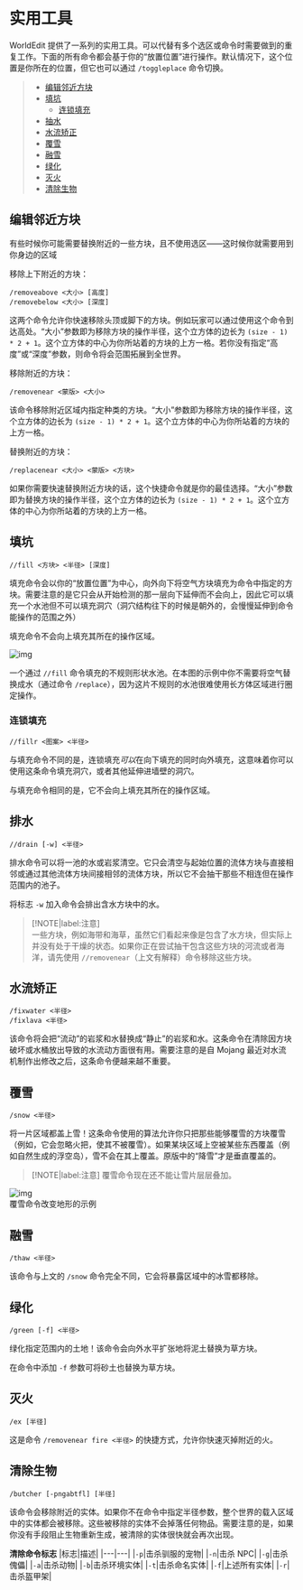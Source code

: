 # 实用工具

WorldEdit 提供了一系列的实用工具。可以代替有多个选区或命令时需要做到的重复工作。下面的所有命令都会基于你的“放置位置”进行操作。默认情况下，这个位置是你所在的位置，但它也可以通过 `/toggleplace` 命令切换。

> * [编辑邻近方块](usage.utilities.md#编辑邻近方块)
> * [填坑](usage.utilities.md#填坑)
>   * [连锁填充](usage.utilities.md#连锁填充)
> * [抽水](usage.utilities.md#抽水)
> * [水流矫正](usage.utilities.md#水流矫正)
> * [覆雪](usage.utilities.md#覆雪)
> * [融雪](usage.utilities.md#融雪)
> * [绿化](usage.utilities.md#绿化)
> * [灭火](usage.utilities.md#灭火)
> * [清除生物](usage.utilities.md#清除生物)

## 编辑邻近方块

有些时候你可能需要替换附近的一些方块，且不使用选区——这时候你就需要用到你身边的区域

移除上下附近的方块：
```
/removeabove <大小> [高度]
/removebelow <大小> [深度]
```
这两个命令允许你快速移除头顶或脚下的方块。例如玩家可以通过使用这个命令到达高处。“大小”参数即为移除方块的操作半径，这个立方体的边长为 `(size - 1) * 2 + 1`。这个立方体的中心为你所站着的方块的上方一格。若你没有指定“高度”或“深度”参数，则命令将会范围拓展到全世界。

移除附近的方块：
```
/removenear <蒙版> <大小>
```
该命令移除附近区域内指定种类的方块。“大小”参数即为移除方块的操作半径，这个立方体的边长为 `(size - 1) * 2 + 1`。这个立方体的中心为你所站着的方块的上方一格。

替换附近的方块：
```
/replacenear <大小> <蒙版> <方块>
```
如果你需要快速替换附近方块的话，这个快捷命令就是你的最佳选择。“大小”参数即为替换方块的操作半径，这个立方体的边长为 `(size - 1) * 2 + 1`。这个立方体的中心为你所站着的方块的上方一格。

## 填坑

```
//fill <方块> <半径> [深度]
```

填充命令会以你的“放置位置”为中心，向外向下将空气方块填充为命令中指定的方块。需要注意的是它只会从开始检测的那一层向下延伸而不会向上，因此它可以填充一个水池但不可以填充洞穴（洞穴结构往下的时候是朝外的，会慢慢延伸到命令能操作的范围之外）

填充命令不会向上填充其所在的操作区域。

![img](https://worldedit.enginehub.org/en/latest/_images/fill_pond.png)

一个通过 `//fill` 命令填充的不规则形状水池。在本图的示例中你不需要将空气替换成水（通过命令 `/replace`），因为这片不规则的水池很难使用长方体区域进行圈定操作。

### 连锁填充

```
//fillr <图案> <半径>
```

与填充命令不同的是，连锁填充*可以*在向下填充的同时向外填充，这意味着你可以使用这条命令填充洞穴，或者其他延伸进墙壁的洞穴。

与填充命令相同的是，它不会向上填充其所在的操作区域。

## 排水

```
//drain [-w] <半径>
```

排水命令可以将一池的水或岩浆清空。它只会清空与起始位置的流体方块与直接相邻或通过其他流体方块间接相邻的流体方块，所以它不会抽干那些不相连但在操作范围内的池子。

将标志 `-w` 加入命令会排出含水方块中的水。

> [!NOTE|label:注意]    
> 一些方块，例如海带和海草，虽然它们看起来像是包含了水方块，但实际上并没有处于干燥的状态。如果你正在尝试抽干包含这些方块的河流或者海洋，请先使用 `//removenear`（上文有解释）命令移除这些方块。

## 水流矫正

```
/fixwater <半径>
/fixlava <半径>
```

该命令将会把“流动”的岩浆和水替换成“静止”的岩浆和水。这条命令在清除因方块破坏或水桶放出导致的水流动方面很有用。需要注意的是自 Mojang 最近对水流机制作出修改之后，这条命令便越来越不重要。

## 覆雪

```
/snow <半径>
```

将一片区域都盖上雪！这条命令使用的算法允许你只把那些能够覆雪的方块覆雪（例如，它会忽略火把，使其不被覆雪）。如果某块区域上空被某些东西覆盖（例如自然生成的浮空岛），雪不会在其上覆盖。原版中的“降雪”才是垂直覆盖的。

> [!NOTE|label:注意]
> 覆雪命令现在还不能让雪片层层叠加。

![img](https://worldedit.enginehub.org/en/latest/_images/snow.jpg)    
覆雪命令改变地形的示例

## 融雪

```
/thaw <半径>
```

该命令与上文的 `/snow` 命令完全不同，它会将暴露区域中的冰雪都移除。

## 绿化

```
/green [-f] <半径>
```

绿化指定范围内的土地！该命令会向外水平扩张地将泥土替换为草方块。

在命令中添加 `-f` 参数可将砂土也替换为草方块。

## 灭火

```
/ex [半径]
```

这是命令 `/removenear fire <半径>` 的快捷方式，允许你快速灭掉附近的火。

## 清除生物

```
/butcher [-pngabtfl] [半径]
```

该命令会移除附近的实体。如果你不在命令中指定半径参数，整个世界的载入区域中的实体都会被移除。这些被移除的实体不会掉落任何物品。需要注意的是，如果你没有手段阻止生物重新生成，被清除的实体很快就会再次出现。

**清除命令标志**
|标志|描述|
|---|---|
|`-p`|击杀驯服的宠物|
|`-n`|击杀 NPC|
|`-g`|击杀傀儡|
|`-a`|击杀动物|
|`-b`|击杀环境实体|
|`-t`|击杀命名实体|
|`-f`|上述所有实体|
|`-r`|击杀盔甲架|